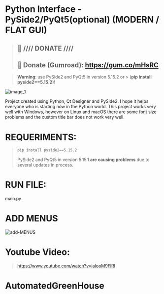 # Python Interface - PySide2/PyQt5(optional) (MODERN / FLAT GUI)

> ## :gift: **//// DONATE ////**
> ## 🔗 Donate (Gumroad): https://gum.co/mHsRC

> **Warning**: use PySide2 and PyQt5 in version 5.15.2 or > (**pip install pyside2==5.15.2**)!


![image_1](https://user-images.githubusercontent.com/60605512/82736094-50887300-9cfd-11ea-8e9a-c2fbbf97d983.PNG)

Project created using Python, Qt Designer and PySide2.
I hope it helps everyone who is starting now in the Python world.
This project works very well with Windows, however on Linux and macOS there are some font size problems and the custom title bar does not work very well.

# REQUERIMENTS:
> ```sh
> pip install pyside2==5.15.2
> ```
> PySide2 and PyQt5 in version 5.15.1 **are causing problems** due to several updates in process.

# RUN FILE:
main.py

# ADD MENUS
![add-MENUS](https://user-images.githubusercontent.com/60605512/94625100-56372c00-028e-11eb-978e-22165d8f77c8.png)

# Youtube Video:
> https://www.youtube.com/watch?v=iaIooM9FlRI
# AutomatedGreenHouse
